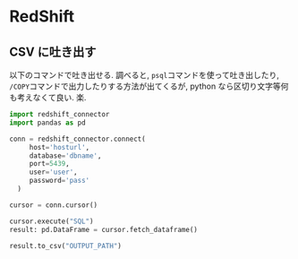 # RedShift

## CSV に吐き出す

以下のコマンドで吐き出せる. 調べると, `psql`コマンドを使って吐き出したり, `/COPY`コマンドで出力したりする方法が出てくるが, python なら区切り文字等何も考えなくて良い. 楽.

```python
import redshift_connector
import pandas as pd

conn = redshift_connector.connect(
     host='hosturl',
     database='dbname',
     port=5439,
     user='user',
     password='pass'
  )

cursor = conn.cursor()

cursor.execute("SQL")
result: pd.DataFrame = cursor.fetch_dataframe()

result.to_csv("OUTPUT_PATH")
```
